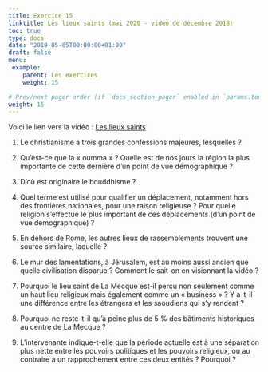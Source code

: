 ```yaml
---
title: Exercice 15
linktitle: Les lieux saints (mai 2020 - vidéo de décembre 2018)
toc: true
type: docs
date: "2019-05-05T00:00:00+01:00"
draft: false
menu:
 example:
    parent: Les exercices
    weight: 15

# Prev/next pager order (if `docs_section_pager` enabled in `params.toml`)
weight: 15
---
```


Voici le lien vers la vidéo : [Les lieux saints](https://www.youtube.com/watch?v=wPRS9ja_B28)


1) Le christianisme a trois grandes confessions majeures, lesquelles ? 

2) Qu’est-ce que la « oumma » ? Quelle est de nos jours la région la plus importante de cette dernière d’un point de vue démographique ?

3) D’où est originaire le bouddhisme ?

4) Quel terme est utilisé pour qualifier un déplacement, notamment hors des frontières nationales, pour une raison religieuse ? Pour quelle religion s’effectue le plus important de ces déplacements (d’un point de vue démographique) ?

5) En dehors de Rome, les autres lieux de rassemblements trouvent une source similaire, laquelle ?

6) Le mur des lamentations, à Jérusalem, est au moins aussi ancien que quelle civilisation disparue ? Comment le sait-on en visionnant la vidéo ?

7) Pourquoi le lieu saint de La Mecque est-il perçu non seulement comme un haut lieu religieux mais également comme un « business » ? Y a-t-il une différence entre les étrangers et les saoudiens qui s’y rendent ?

8) Pourquoi ne reste-t-il qu’à peine plus de 5 % des bâtiments historiques au centre de La Mecque ?

9) L’intervenante indique-t-elle que la période actuelle est à une séparation plus nette entre les pouvoirs politiques et les pouvoirs religieux, ou au contraire à un rapprochement entre ces deux entités ? Pourquoi ?
